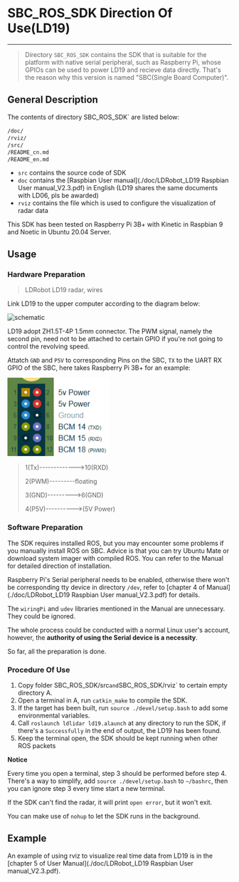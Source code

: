 # SBC_ROS_SDK Direction Of Use(LD19)

---

> Directory `SBC_ROS_SDK` contains the SDK that is suitable for the platform with native serial peripheral, such as Raspberry Pi, whose GPIOs can  be used to power LD19 and recieve data directly. That's the reason why this version is named "SBC(Single Board Computer)".
>

## General Description

The contents of directory SBC_ROS_SDK` are listed below:

```
/doc/
/rviz/
/src/
/README_cn.md
/README_en.md
```

+ `src` contains the source code of SDK
+ `doc` contains the [Raspbian User manual](./doc/LDRobot_LD19 Raspbian User manual_V2.3.pdf) in English (LD19 shares the same documents with LD06, pls be awarded)
+ `rviz` contains the file which is used to configure the visualization of radar data

This SDK has been tested on Raspberry Pi 3B+ with Kinetic in Raspbian 9 and Noetic in Ubuntu 20.04 Server.

## Usage

### Hardware Preparation

> LDRobot LD19 radar, wires

Link LD19 to the upper computer according to the diagram below:

![schematic](G:%5CLD06%5Cgithub%5Cld19%5Cpic%5Cen_conne.png)

LD19 adopt ZH1.5T-4P 1.5mm connector. The PWM signal, namely the second pin, need not to be attached to certain GPIO if you're not going to control the revolving speed.

Attatch `GND` and `P5V` to corresponding Pins on the SBC, `TX` to the UART RX GPIO of the SBC, here takes Raspberry Pi 3B+ for an example:

 ![rp3b+io](../pic/树莓派gpio.png)

> 1(Tx)------------->10(RXD)
>
> 2(PWM)---------floating
>
> 3(GND)--------->6(GND)
>
> 4(P5V)---------->(5V Power)

### Software Preparation

The SDK requires installed ROS, but you may encounter some problems if you manually install ROS on SBC. Advice is that you can try Ubuntu Mate or download system imager with compiled ROS. You can refer to the Manual for detailed direction of installation.

Raspberry Pi's Serial peripheral needs to be enabled, otherwise there won't be corresponding tty device in directory `/dev`, refer to [chapter 4 of Manual](./doc/LDRobot_LD19 Raspbian User manual_V2.3.pdf) for details.

The `wiringPi` and `udev` libraries mentioned in the Manual are unnecessary. They could be ignored.

The whole process could be conducted with a normal Linux user's account, however, the **authority of using the Serial device is a necessity**.



So far, all the preparation is done.

### Procedure Of Use

1. Copy folder SBC_ROS_SDK/src` and `SBC_ROS_SDK/rviz` to certain empty directory A.
2. Open a terminal in A, run `catkin_make` to compile the SDK.
3. If the target has been built, run `source ./devel/setup.bash` to add some environmental variables.
4. Call `roslaunch ldlidar ld19.alaunch` at any directory to run the SDK, if there's a `Successfully` in the end of output, the LD19 has been found.
5. Keep the terminal open, the SDK should be kept running when other ROS packets 

**Notice**

Every time you open a terminal, step 3 should be performed before step 4. There's a way to simplify, add `source ./devel/setup.bash` to `~/bashrc`, then you can ignore step 3 every time start a new terminal.

If the SDK can't find the radar, it will print `open error`, but it won't exit.

You can make use of `nohup` to let the SDK runs in the background.

## Example

An example of using rviz to visualize real time data from LD19 is in the [chapter 5 of User Manual](./doc/LDRobot_LD19 Raspbian User manual_V2.3.pdf).

